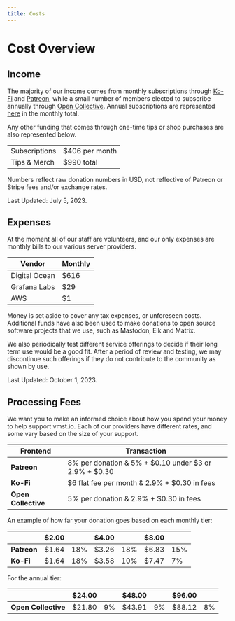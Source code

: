 ```yaml
---
title: Costs
---
```


# Cost Overview

## Income

The majority of our income comes from monthly subscriptions through [Ko-Fi](https://ko-fi.com/vmstio) and [Patreon](https://www.patreon.com/vmstan), while a small number of members elected to subscribe annually through [Open Collective](https://opencollective.com/vmstio).
Annual subscriptions are represented [here](/funding/costs#expenses) in the monthly total.

Any other funding that comes through one-time tips or shop purchases are also represented below.

|               |                |
|---------------|----------------|
| Subscriptions | $406 per month |
| Tips & Merch  | $990 total     |

Numbers reflect raw donation numbers in USD, not reflective of Patreon or Stripe fees and/or exchange rates.

Last Updated: July 5, 2023.

## Expenses

At the moment all of our staff are volunteers, and our only expenses are monthly bills to our various server providers.

| **Vendor**    | **Monthly** |
|---------------|-------------|
| Digital Ocean | $616        |
| Grafana Labs  | $29         |
| AWS           | $1          |

Money is set aside to cover any tax expenses, or unforeseen costs.
Additional funds have also been used to make donations to open source software projects that we use, such as Mastodon, Elk and Matrix.

We also periodically test different service offerings to decide if their long term use would be a good fit.
After a period of review and testing, we may discontinue such offerings if they do not contribute to the community as shown by use.

Last Updated: October 1, 2023.

## Processing Fees

We want you to make an informed choice about how you spend your money to help support vmst.io.
Each of our providers have different rates, and some vary based on the size of your support.

| **Frontend**        | **Transaction**                                            |
|---------------------|------------------------------------------------------------|
| **Patreon**         | 8% per donation & 5% + $0.10 under $3 or 2.9% + $0.30      |
| **Ko-Fi**           | $6 flat fee per month & 2.9% + $0.30 in fees               |
| **Open Collective** | 5% per donation & 2.9% + $0.30 in fees                     |

An example of how far your donation goes based on each monthly tier:

|             | **$2.00** |          | **$4.00** |          | **$8.00** |     |
|-------------|-----------|----------|-----------|----------|-----------|-----|
| **Patreon** | $1.64     | 18%      | $3.26     | 18%      | $6.83     | 15% |
| **Ko-Fi**   | $1.64     | 18%      | $3.58     | 10%      | $7.47     | 7%  |

For the annual tier:

|             | **$24.00** |          | **$48.00** |          | **$96.00** |     |
|-------------|-----------|----------|-----------|----------|-----------|-----|
| **Open Collective** | $21.80     | 9%      | $43.91     | 9%      | $88.12     | 8% |
